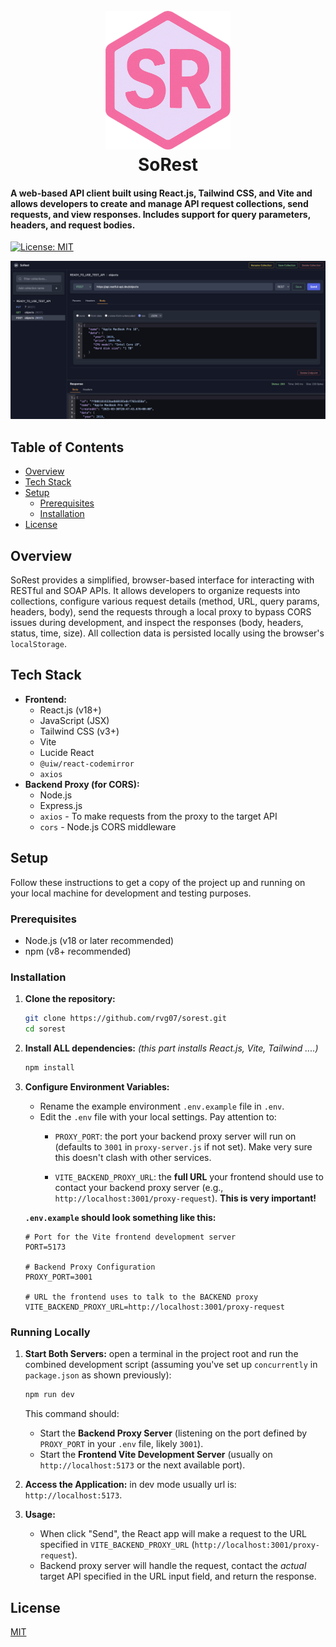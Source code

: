 <h1 align="center">
  <br>
  <a><img src="https://github.com/rvg07/sorest/blob/main/img/sorest_logo.png" alt="SoRest" width="200"></a>
  <br>
  SoRest
  <br>
</h1>


<h4>A web-based API client built using React.js, Tailwind CSS, and Vite and allows developers to create and manage API request collections, send requests, and view responses. Includes support for query parameters, headers, and request bodies.</h4>

[![License: MIT](https://img.shields.io/badge/License-MIT-yellow.svg)](https://opensource.org/licenses/MIT)

![SoRest Screenshot](https://github.com/rvg07/sorest/blob/main/img/sorest.png)

## Table of Contents

*   [Overview](#overview)
*   [Tech Stack](#tech-stack)
*   [Setup](#setup)
    *   [Prerequisites](#prerequisites)
    *   [Installation](#installation)
*   [License](#license)
## Overview

SoRest provides a simplified, browser-based interface for interacting with RESTful and SOAP APIs. It allows developers to organize requests into collections, configure various request details (method, URL, query params, headers, body), send the requests through a local proxy to bypass CORS issues during development, and inspect the responses (body, headers, status, time, size). All collection data is persisted locally using the browser's `localStorage`.


## Tech Stack

*   **Frontend:**
    *   React.js (v18+)
    *   JavaScript (JSX)
    *   Tailwind CSS (v3+)
    *   Vite 
    *   Lucide React
    *   `@uiw/react-codemirror`  
    *   `axios`
*   **Backend Proxy (for CORS):**
    *   Node.js
    *   Express.js
    *   `axios` - To make requests from the proxy to the target API
    *   `cors` - Node.js CORS middleware



## Setup

Follow these instructions to get a copy of the project up and running on your local machine for development and testing purposes.

### Prerequisites

*   Node.js (v18 or later recommended)
*   npm (v8+ recommended)

### Installation

1.  **Clone the repository:**
    ```bash
    git clone https://github.com/rvg07/sorest.git
    cd sorest
    ```

2.  **Install ALL dependencies:**
    *(this part installs React.js, Vite, Tailwind ....)*
    ```bash
    npm install
    ```

3.  **Configure Environment Variables:**
    *   Rename the example environment `.env.example` file in `.env`.
    *   Edit the `.env` file with your local settings. Pay attention to:
        *   `PROXY_PORT`: the port your backend proxy server will run on (defaults to `3001` in `proxy-server.js` if not set). Make very sure this doesn't clash with other services.
 
        *   `VITE_BACKEND_PROXY_URL`: the **full URL** your frontend should use to contact your backend proxy server (e.g., `http://localhost:3001/proxy-request`). **This is very important!**

    **`.env.example` should look something like this:**
    ```env
    # Port for the Vite frontend development server 
    PORT=5173

    # Backend Proxy Configuration
    PROXY_PORT=3001

    # URL the frontend uses to talk to the BACKEND proxy
    VITE_BACKEND_PROXY_URL=http://localhost:3001/proxy-request
    ```

### Running Locally

1.  **Start Both Servers:**
    open a terminal in the project root and run the combined development script (assuming you've set up `concurrently` in `package.json` as shown previously):
    ```bash
    npm run dev
    ```
    This command should:
    *   Start the **Backend Proxy Server** (listening on the port defined by `PROXY_PORT` in your `.env` file, likely `3001`).
    *   Start the **Frontend Vite Development Server** (usually on `http://localhost:5173` or the next available port).

2.  **Access the Application:**
    in dev mode usually url is: `http://localhost:5173`.

3.  **Usage:**
    *   When click "Send", the React app will make a request to the URL specified in `VITE_BACKEND_PROXY_URL` (`http://localhost:3001/proxy-request`).
    *   Backend proxy server will handle the request, contact the *actual* target API specified in the URL input field, and return the response.

## License
[MIT](https://choosealicense.com/licenses/mit/)
